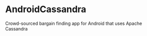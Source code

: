 AndroidCassandra
================

Crowd-sourced bargain finding app for Android that uses Apache Cassandra
